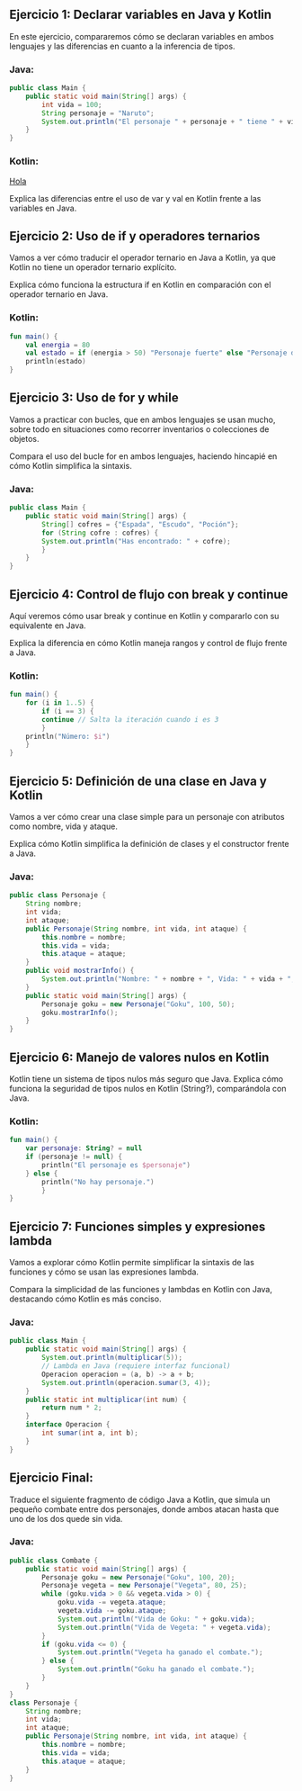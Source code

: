 ## Ejercicio 1: Declarar variables en Java y Kotlin
En este ejercicio, compararemos cómo se declaran variables en ambos lenguajes y las
diferencias en cuanto a la inferencia de tipos.

### Java:
```java
public class Main {
    public static void main(String[] args) {
        int vida = 100;
        String personaje = "Naruto";
        System.out.println("El personaje " + personaje + " tiene " + vida + " puntos de vida.");
    }
}
```
### Kotlin:
[Hola](https://github.com/Damapa03/T3.-Traduccion-Java-Kotlin/blob/9e381505f05600c9886e1c89985a518fce7fd385/Java/src/Ejercicio2.java)


Explica las diferencias entre el uso de var y val en Kotlin frente a las variables en Java.

## Ejercicio 2: Uso de if y operadores ternarios
Vamos a ver cómo traducir el operador ternario en Java a Kotlin, ya que Kotlin no tiene un
operador ternario explícito.

Explica cómo funciona la estructura if en Kotlin en comparación con el operador ternario en
Java.

### Kotlin:
```kotlin
fun main() {
    val energia = 80
    val estado = if (energia > 50) "Personaje fuerte" else "Personaje débil"
    println(estado)
}
```

## Ejercicio 3: Uso de for y while

Vamos a practicar con bucles, que en ambos lenguajes se usan mucho, sobre todo en
situaciones como recorrer inventarios o colecciones de objetos.

Compara el uso del bucle for en ambos lenguajes, haciendo hincapié en cómo Kotlin
simplifica la sintaxis.

### Java:
```java
public class Main {
    public static void main(String[] args) {
        String[] cofres = {"Espada", "Escudo", "Poción"};
        for (String cofre : cofres) {
        System.out.println("Has encontrado: " + cofre);
        }
    }
}
```

## Ejercicio 4: Control de flujo con break y continue

Aquí veremos cómo usar break y continue en Kotlin y compararlo con su equivalente en
Java.

Explica la diferencia en cómo Kotlin maneja rangos y control de flujo frente a Java.

### Kotlin:
```kotlin
fun main() {
    for (i in 1..5) {
        if (i == 3) {
        continue // Salta la iteración cuando i es 3
        }
    println("Número: $i")
    }
}
```

## Ejercicio 5: Definición de una clase en Java y Kotlin

Vamos a ver cómo crear una clase simple para un personaje con atributos como nombre,
vida y ataque.

Explica cómo Kotlin simplifica la definición de clases y el constructor frente a Java.

### Java:
```java
public class Personaje {
    String nombre;
    int vida;
    int ataque;
    public Personaje(String nombre, int vida, int ataque) {
        this.nombre = nombre;
        this.vida = vida;
        this.ataque = ataque;
    }
    public void mostrarInfo() {
        System.out.println("Nombre: " + nombre + ", Vida: " + vida + ", Ataque: " + ataque);
    }
    public static void main(String[] args) {
        Personaje goku = new Personaje("Goku", 100, 50);
        goku.mostrarInfo();
    }
}
```

## Ejercicio 6: Manejo de valores nulos en Kotlin

Kotlin tiene un sistema de tipos nulos más seguro que Java. Explica cómo funciona la
seguridad de tipos nulos en Kotlin (String?), comparándola con Java.

### Kotlin:
```kotlin
fun main() {
    var personaje: String? = null
    if (personaje != null) {
        println("El personaje es $personaje")
    } else {
        println("No hay personaje.")
        }
}
```
## Ejercicio 7: Funciones simples y expresiones lambda

Vamos a explorar cómo Kotlin permite simplificar la sintaxis de las funciones y cómo se usan
las expresiones lambda.

Compara la simplicidad de las funciones y lambdas en Kotlin con Java, destacando cómo
Kotlin es más conciso.

### Java:
```java
public class Main {
    public static void main(String[] args) {
        System.out.println(multiplicar(5));
        // Lambda en Java (requiere interfaz funcional)
        Operacion operacion = (a, b) -> a + b;
        System.out.println(operacion.sumar(3, 4));
    }
    public static int multiplicar(int num) {
        return num * 2;
    }
    interface Operacion {
        int sumar(int a, int b);
    }
}
```

## Ejercicio Final:
Traduce el siguiente fragmento de código Java a Kotlin, que simula un pequeño combate
entre dos personajes, donde ambos atacan hasta que uno de los dos quede sin vida.

### Java:
```java
public class Combate {
    public static void main(String[] args) {
        Personaje goku = new Personaje("Goku", 100, 20);
        Personaje vegeta = new Personaje("Vegeta", 80, 25);
        while (goku.vida > 0 && vegeta.vida > 0) {
            goku.vida -= vegeta.ataque;
            vegeta.vida -= goku.ataque;
            System.out.println("Vida de Goku: " + goku.vida);
            System.out.println("Vida de Vegeta: " + vegeta.vida);
        }
        if (goku.vida <= 0) {
            System.out.println("Vegeta ha ganado el combate.");
        } else {
            System.out.println("Goku ha ganado el combate.");
        }
    }
}
class Personaje {
    String nombre;
    int vida;
    int ataque;
    public Personaje(String nombre, int vida, int ataque) {
        this.nombre = nombre;
        this.vida = vida;
        this.ataque = ataque;
    }
}
```
